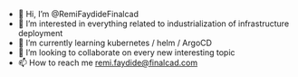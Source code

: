 - 👋 Hi, I’m @RemiFaydideFinalcad
- 👀 I’m interested in everything related to industrialization of infrastructure deployment
- 🌱 I’m currently learning kubernetes / helm / ArgoCD
- 💞️ I’m looking to collaborate on every new interesting topic
- 📫 How to reach me remi.faydide@finalcad.com

<!---
RemiFaydideFinalcad/RemiFaydideFinalcad is a ✨ special ✨ repository because its `README.md` (this file) appears on your GitHub profile.
You can click the Preview link to take a look at your changes.
--->
